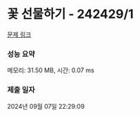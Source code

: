 # 꽃 선물하기 - 242429/1 

[문제 링크](https://level.goorm.io/exam/242429/%EA%BD%83-%EC%84%A0%EB%AC%BC%ED%95%98%EA%B8%B0/quiz/1) 

### 성능 요약

메모리: 31.50 MB, 시간: 0.07 ms

### 제출 일자

2024년 09월 07일 22:29:09

